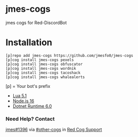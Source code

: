# jmes-cogs
jmes cogs for Red-DiscordBot

# Installation
```
[p]repo add jmes-cogs https://github.com/jmesfo0/jmes-cogs
[p]cog install jmes-cogs pexels
[p]cog install jmes-cogs obfuscator
[p]cog install jmes-cogs wordnik
[p]cog install jmes-cogs tacoshack
[p]cog install jmes-cogs whalealerts
```
[p] = Your bot's prefix



- [Lua 5.1](https://sourceforge.net/projects/luabinaries/files/5.1.5/)<br>
- [Node.js 16](https://nodejs.org/dist/v16.17.1/)<br>
- [Dotnet Runtime 6.0](https://dotnet.microsoft.com/en-us/download/dotnet/6.0)<br>


### Need Help? Contact
[jmes#1396](https://discordapp.com/users/309536563161989120) via [#other-cogs](https://discord.com/channels/240154543684321280/240212783503900673) in [Red Cog Support](https://discord.gg/GET4DVk)
